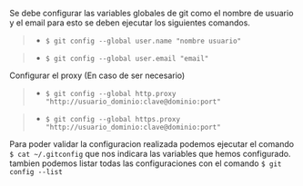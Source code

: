 Se debe configurar las variables globales de git como el nombre de usuario y el email para esto se deben ejecutar los siguientes comandos.

> - `$ git config --global user.name "nombre usuario" `

> - `$ git config --global user.email "email"`


Configurar el proxy (En caso de ser necesario)

> - `$ git config --global http.proxy "http://usuario_dominio:clave@dominio:port" `

> - `$ git config --global https.proxy "http://usuario_dominio:clave@dominio:port" `


Para poder validar la configuracion realizada podemos ejecutar el comando `$ cat ~/.gitconfig` que nos indicara las variables que hemos configurado. tambien podemos listar todas las configuraciones con el comando `$ git config --list`